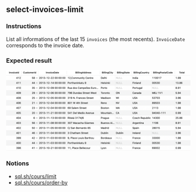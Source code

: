 ## select-invoices-limit

### Instructions

List all informations of the last 15 `invoices` (the most recents). `InvoiceDate` corresponds to the invoice date.

### Expected result

![Expected Result](./expected.png)

### Notions

- [sql.sh/cours/limit](https://sql.sh/cours/limit)
- [sql.sh/cours/order-by](https://sql.sh/cours/order-by)
